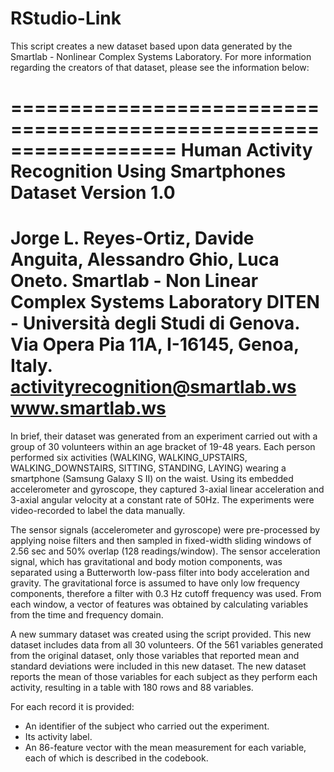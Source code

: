 # RStudio-Link
This script creates a new dataset based upon data generated by the Smartlab - Nonlinear Complex Systems Laboratory.
For more information regarding the creators of that dataset, please see the information below: 

==================================================================
Human Activity Recognition Using Smartphones Dataset
Version 1.0
==================================================================
Jorge L. Reyes-Ortiz, Davide Anguita, Alessandro Ghio, Luca Oneto.
Smartlab - Non Linear Complex Systems Laboratory
DITEN - Università degli Studi di Genova.
Via Opera Pia 11A, I-16145, Genoa, Italy.
activityrecognition@smartlab.ws
www.smartlab.ws
==================================================================

In brief, their dataset was generated from an experiment carried out with a group of 30 volunteers within an age bracket of 19-48 years. 
Each person performed six activities (WALKING, WALKING_UPSTAIRS, WALKING_DOWNSTAIRS, SITTING, STANDING, LAYING) wearing a smartphone 
(Samsung Galaxy S II) on the waist. Using its embedded accelerometer and gyroscope, they captured 3-axial linear acceleration and 3-axial 
angular velocity at a constant rate of 50Hz. The experiments were video-recorded to label the data manually.

The sensor signals (accelerometer and gyroscope) were pre-processed by applying noise filters and then sampled in fixed-width sliding
windows of 2.56 sec and 50% overlap (128 readings/window). The sensor acceleration signal, which has gravitational and body motion 
components, was separated using a Butterworth low-pass filter into body acceleration and gravity. The gravitational force is assumed 
to have only low frequency components, therefore a filter with 0.3 Hz cutoff frequency was used. From each window, a vector of features
was obtained by calculating variables from the time and frequency domain.

A new summary dataset was created using the script provided. This new dataset includes data from all 30 volunteers. Of the 561 variables
generated from the original dataset, only those variables that reported mean and standard deviations were included in this new 
dataset. The new dataset reports the mean of those variables for each subject as they perform each activity, resulting in a table 
with 180 rows and 88 variables. 

For each record it is provided:  
- An identifier of the subject who carried out the experiment.
- Its activity label.
- An 86-feature vector with the mean measurement for each variable, each of which is described in the codebook.  
